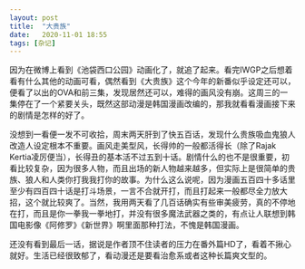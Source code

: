```yaml
---
layout: post
title:  "大贵族" 
date:   2020-11-01 18:55
tags: [杂记]
---
```


因为在微博上看到《池袋西口公园》动画化了，就追了起来。看完IWGP之后想着看有什么其他的动画可看，偶然看到《大贵族》这个今年的新番似乎设定还可以，便看了以出的OVA和前三集，发现居然还可以，难得的画风没有崩。这周三的一集停在了一个紧要关头，既然这部动漫是韩国漫画改编的，那我就看看漫画接下来的剧情是怎样的好了。

没想到一看便一发不可收拾，周末两天肝到了快五百话，发现什么贵族吸血鬼狼人改造人设定根本不重要。画风走美型风，长得帅的一般都活得长（除了Rajak Kertia凌厉便当），长得丑的基本活不过五到十话。剧情什么的也不是很重要，初看比较复杂，因为很多人物，而且出场的新人物越来越多，但实际上是很简单的贵族、狼人和人类你打我我打你的故事。为什么这么说呢，因为漫画五百四十多话里至少有四百四十话是打斗场景，一言不合就开打，而且打起来一般都尽全力放大招，这个就比较爽了。当然，我用两天看了几百话确实有些审美疲劳，真的不停地在打，而且是你一拳我一拳地打，并没有很多魔法武器之类的，有点让人联想到韩国电影像《阿修罗》《新世界》啊里面那种打法，不愧是韩国漫画。

还没有看到最后一话，据说是作者顶不住读者的压力在番外篇HD了，看着不揪心就好。生活已经很致郁了，看动漫还是要看治愈系或者这种长篇爽文型的。